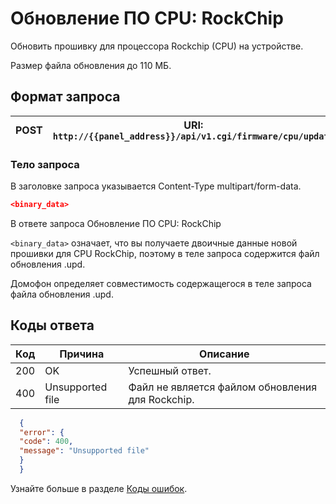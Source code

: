 # Обновление ПО CPU: RockChip

Обновить прошивку для процессора Rockchip (CPU) на устройстве.

<tip>Размер файла обновления до 110 МБ.</tip>

## Формат запроса


| <format style="" color="ForestGreen"> POST </format> | URI: `http://{{panel_address}}/api/v1.cgi/firmware/cpu/update` |
|:----------------------------------------------------:|----------------------------------------------------------------|


### Тело запроса
<note>
В заголовке запроса указывается Content-Type multipart/form-data.
</note>
<tabs>
<tab title="JSON">

```JSON
<binary_data>
```
</tab>
</tabs>

<note>
<p>
В ответе запроса Обновление ПО CPU: RockChip

```<binary_data>```
означает, что вы получаете двоичные данные новой прошивки для CPU RockChip, поэтому в теле запроса содержится файл обновления .upd.

Домофон определяет совместимость содержащегося в теле запроса файла обновления .upd.
</p>
</note>



## Коды ответа

| Код | Причина          | Описание                                         |
|-----|------------------|--------------------------------------------------|
| 200 | OK               | Успешный ответ.                                  |
| 400 | Unsupported file | Файл не является файлом обновления для Rockchip. |

<procedure title="Пример ошибки 400">

<tabs>
<tab title="JSON">

```JSON
  {
  "error": {
  "code": 400,
  "message": "Unsupported file"
  }
  }
```
</tab>
</tabs>

</procedure>

Узнайте больше в разделе [Коды ошибок](Коды-ошибок.md).






